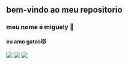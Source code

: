 ## bem-vindo ao meu repositorio  
### meu nome é miguely 🐾
#### eu amo gatos😻
![](https://media1.tenor.com/m/jvsVBSMabc4AAAAC/rose-cat-give-give-rose-to-cat.gif)
![](https://media1.tenor.com/m/nisaHYy8yAYAAAAd/besito-catlove.gif)
![](https://media.tenor.com/5nSKlBlwdkIAAAAi/cat.gif)

